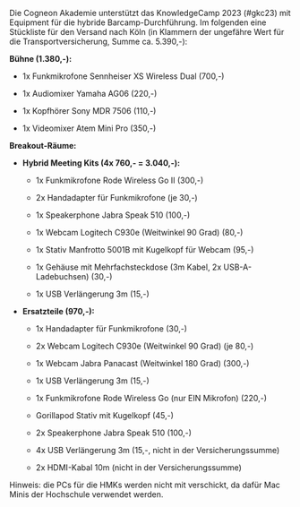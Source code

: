 Die Cogneon Akademie unterstützt das KnowledgeCamp 2023 (#gkc23) mit Equipment für die hybride Barcamp-Durchführung. Im folgenden eine Stückliste für den Versand nach Köln (in Klammern der ungefähre Wert für die Transportversicherung, Summe ca. 5.390,-):

**Bühne (1.380,-):**

- 1x Funkmikrofone Sennheiser XS Wireless Dual (700,-)

- 1x Audiomixer Yamaha AG06 (220,-)

- 1x Kopfhörer Sony MDR 7506 (110,-)

- 1x Videomixer Atem Mini Pro (350,-)

**Breakout-Räume:**

* **Hybrid Meeting Kits (4x 760,- = 3.040,-):**
  
  * 1x Funkmikrofone Rode Wireless Go II (300,-)
  
  * 2x Handadapter für Funkmikrofone (je 30,-)
  
  * 1x Speakerphone Jabra Speak 510 (100,-)
  
  * 1x Webcam Logitech C930e (Weitwinkel 90 Grad) (80,-)
  
  * 1x Stativ Manfrotto 5001B mit Kugelkopf für Webcam (95,-)
  
  * 1x Gehäuse mit Mehrfachsteckdose (3m Kabel, 2x USB-A-Ladebuchsen) (30,-)
  
  * 1x USB Verlängerung 3m (15,-)

* **Ersatzteile (970,-):**
  
  * 1x Handadapter für Funkmikrofone (30,-)
  
  * 2x Webcam Logitech C930e (Weitwinkel 90 Grad) (je 80,-)
  
  * 1x Webcam Jabra Panacast (Weitwinkel 180 Grad) (300,-)
  
  * 1x USB Verlängerung 3m (15,-)
  
  * 1x Funkmikrofone Rode Wireless Go (nur EIN Mikrofon) (220,-)
  
  * Gorillapod Stativ mit Kugelkopf (45,-)
  
  * 2x Speakerphone Jabra Speak 510 (100,-)
  
  * 4x USB Verlängerung 3m (15,-, nicht in der Versicherungssumme)
  
  * 2x HDMI-Kabal 10m (nicht in der Versicherungssumme)

Hinweis: die PCs für die HMKs werden nicht mit verschickt, da dafür Mac Minis der Hochschule verwendet werden.
